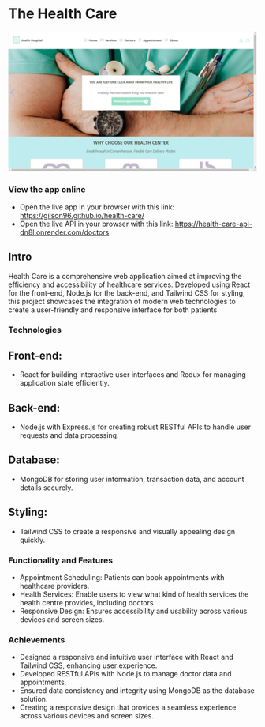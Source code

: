 # The Health Care

![app preview](https://github.com/Gilson96/myPortfolio/blob/master/src/assets/projectsPics/health_care_1.png?raw=true)

### View the app online 

- Open the live app in your browser with this link: https://gilson96.github.io/health-care/
- Open the live API in your browser with this link: https://health-care-api-dn8l.onrender.com/doctors

## Intro

Health Care is a comprehensive web application aimed at improving the efficiency and accessibility of healthcare services. Developed using React for the front-end, Node.js for the back-end, and Tailwind CSS for styling, this project showcases the integration of modern web technologies to create a user-friendly and responsive interface for both patients

### Technologies

 ## Front-end: 
   - React for building interactive user interfaces and Redux for managing application state efficiently.
 ## Back-end: 
   - Node.js with Express.js for creating robust RESTful APIs to handle user requests and data processing.
 ## Database: 
   - MongoDB for storing user information, transaction data, and account details securely.
 ## Styling: 
   - Tailwind CSS to create a responsive and visually appealing design quickly.
### Functionality and Features

- Appointment Scheduling: Patients can book appointments with healthcare providers.
- Health Services: Enable users to view what kind of health services the health centre provides, including doctors 
- Responsive Design: Ensures accessibility and usability across various devices and screen sizes.

### Achievements

- Designed a responsive and intuitive user interface with React and Tailwind CSS, enhancing user experience.
- Developed RESTful APIs with Node.js to manage doctor data and appointments.
- Ensured data consistency and integrity using MongoDB as the database solution.
- Creating a responsive design that provides a seamless experience across various devices and screen sizes.

````
